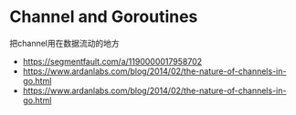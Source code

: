 # Channel and Goroutines

把channel用在数据流动的地方

* https://segmentfault.com/a/1190000017958702
* https://www.ardanlabs.com/blog/2014/02/the-nature-of-channels-in-go.html
* https://www.ardanlabs.com/blog/2014/02/the-nature-of-channels-in-go.html